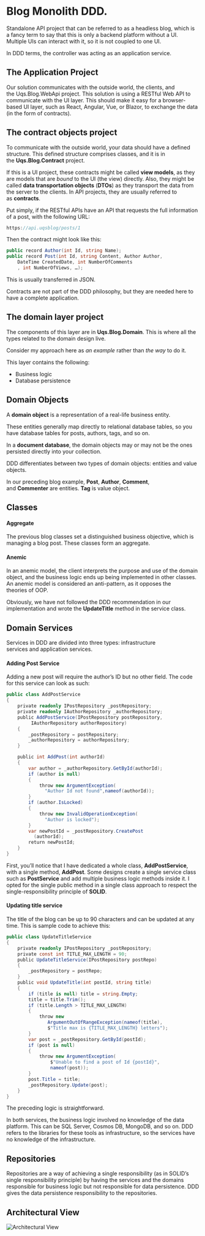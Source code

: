 # Blog Monolith DDD.

Standalone API project that can be referred to as a headless blog, which is a fancy term to say that this is only a backend platform without a UI. Multiple UIs can interact with it, so it is not coupled to one UI.

In DDD terms, the
controller was acting as an application service.

## The Application Project

Our solution communicates with the outside world, the clients, and the Uqs.Blog.WebApi project. This solution is using a RESTful Web API to communicate with the UI layer. This should make it easy for a browser-based UI layer, such as React, Angular, Vue, or Blazor, to exchange the data (in the form of contracts).

## The contract objects project

To communicate with the outside world, your data should have a defined structure. This defined structure comprises classes, and it is in the **Uqs.Blog.Contract** project.

If this is a UI project, these contracts might be called **view models**, as they are models that are *bound* to the UI (the view) directly. Also, they might be called **data transportation objects** (**DTOs**) as they transport the data from the server to the clients. In API projects, they are usually referred to as **contracts**.

Put simply, if the RESTful APIs have an API that requests the full information of a post, with the following URL:

```csharp
https://api.uqsblog/posts/1
```

Then the contract might look like this:

```csharp
public record Author(int Id, string Name);
public record Post(int Id, string Content, Author Author,
    DateTime CreatedDate, int NumberOfComments
    , int NumberOfViews, …);
```

This is usually transferred in JSON.

Contracts are not part of the DDD philosophy, but they are needed here to have a complete application.

## The domain layer project

The components of this layer are in **Uqs.Blog.Domain**. This is where all the types related to the domain design live.

Consider my approach here as *an example* rather than *the way* to do it.

This layer contains the following:

- Business logic
- Database persistence

## Domain Objects

A **domain object** is a representation of a real-life business entity.

These entities generally map directly to relational database tables, so you have database tables for posts, authors, tags, and so on.

In a **document database**, the domain objects may or may not be the ones persisted directly into your collection.

DDD differentiates between two types of domain objects: entities and value objects.

In our preceding blog example, **Post**, **Author**, **Comment**, and **Commenter** are entities. **Tag** is value object.

## Classes

#### Aggregate

The previous blog classes set a distinguished business objective, which is managing a blog post. These classes form an aggregate.

#### Anemic

In an anemic model, the client interprets the purpose and use of the domain object, and the business logic ends up being implemented in other classes. An anemic model is considered an anti-pattern, as it opposes the theories of OOP.

Obviously, we have not followed the DDD recommendation in our implementation and wrote the **UpdateTitle** method in the service class.

## Domain Services

Services in DDD are divided into three types: infrastructure services and application services.

#### Adding Post Service

Adding a new post will require the author’s ID but no other field. The code for this service can look as such:

```csharp
public class AddPostService
{
    private readonly IPostRepository _postRepository;
    private readonly IAuthorRepository _authorRepository;
    public AddPostService(IPostRepository postRepository,
         IAuthorRepository authorRepository)
    {
        _postRepository = postRepository;
        _authorRepository = authorRepository;
    }

    public int AddPost(int authorId)
    {
        var author = _authorRepository.GetById(authorId);
        if (author is null)
        {
            throw new ArgumentException(
              "Author Id not found",nameof(authorId));
        }
        if (author.IsLocked)
        {
            throw new InvalidOperationException(
              "Author is locked");
        }
        var newPostId = _postRepository.CreatePost
          (authorId);
        return newPostId;
    }
}
```

First, you’ll notice that I have dedicated a whole class, **AddPostService**, with a single method, **AddPost**. Some designs create a single service class such as **PostService** and add multiple business logic methods inside it. I opted for the single public method in a single class approach to respect the single-responsibility principle of **SOLID**.

#### Updating title service

The title of the blog can be up to 90 characters and can be updated at any time. This is sample code to achieve this:

```csharp
public class UpdateTitleService
{
    private readonly IPostRepository _postRepository;
    private const int TITLE_MAX_LENGTH = 90;
    public UpdateTitleService(IPostRepository postRepo)
    {
        _postRepository = postRepo;
    }
    public void UpdateTitle(int postId, string title)
    {
        if (title is null) title = string.Empty;
        title = title.Trim();
        if (title.Length > TITLE_MAX_LENGTH)
        {
            throw new
               ArgumentOutOfRangeException(nameof(title),
               $"Title max is {TITLE_MAX_LENGTH} letters");
        }
        var post = _postRepository.GetById(postId);
        if (post is null)
        {
            throw new ArgumentException(
                $"Unable to find a post of Id {postId}",
                nameof(post));
        }
        post.Title = title;
        _postRepository.Update(post);
    }
}
```

The preceding logic is straightforward.

In both services, the business logic involved no knowledge of the data platform. This can be SQL Server, Cosmos DB, MongoDB, and so on. DDD refers to the libraries for these tools as infrastructure, so the services have no knowledge of the infrastructure.

## Repositories

Repositories are a way of achieving a single responsibility (as in SOLID’s single responsibility principle) by having the services and the domains responsible for business logic but not responsible for data persistence. DDD gives the data persistence responsibility to the repositories.

## Architectural View

![Architectural View](https://github.com/OmarrMoustafa/Blog-Monolith-DDD-Application/assets/120117521/5a53ec67-78f2-48e0-ac1e-5bf901bbc3a9)
